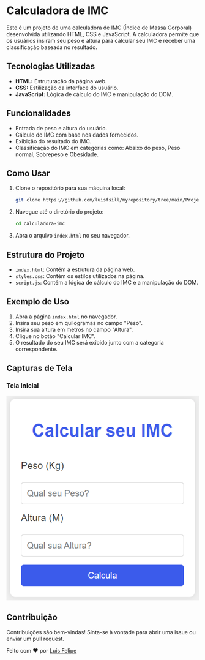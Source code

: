 # Calculadora de IMC

Este é um projeto de uma calculadora de IMC (Índice de Massa Corporal) desenvolvida utilizando HTML, CSS e JavaScript. A calculadora permite que os usuários insiram seu peso e altura para calcular seu IMC e receber uma classificação baseada no resultado.

## Tecnologias Utilizadas

- **HTML:** Estruturação da página web.
- **CSS:** Estilização da interface do usuário.
- **JavaScript:** Lógica de cálculo do IMC e manipulação do DOM.

## Funcionalidades

- Entrada de peso e altura do usuário.
- Cálculo do IMC com base nos dados fornecidos.
- Exibição do resultado do IMC.
- Classificação do IMC em categorias como: Abaixo do peso, Peso normal, Sobrepeso e Obesidade.

## Como Usar

1. Clone o repositório para sua máquina local:
    ```sh
    git clone https://github.com/luisfsill/myrepository/tree/main/Projeito_IMC
    ```
2. Navegue até o diretório do projeto:
    ```sh
    cd calculadora-imc
    ```
3. Abra o arquivo `index.html` no seu navegador.

## Estrutura do Projeto

- `index.html`: Contém a estrutura da página web.
- `styles.css`: Contém os estilos utilizados na página.
- `script.js`: Contém a lógica de cálculo do IMC e a manipulação do DOM.

## Exemplo de Uso

1. Abra a página `index.html` no navegador.
2. Insira seu peso em quilogramas no campo "Peso".
3. Insira sua altura em metros no campo "Altura".
4. Clique no botão "Calcular IMC".
5. O resultado do seu IMC será exibido junto com a categoria correspondente.

## Capturas de Tela

### Tela Inicial
![Tela Inicial][def]

## Contribuição

Contribuições são bem-vindas! Sinta-se à vontade para abrir uma issue ou enviar um pull request.

Feito com ❤️ por [Luis Felipe](https://github.com/luisfsill)


[def]: Tela-inicial.png